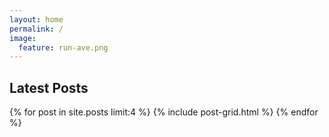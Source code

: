 ```yaml
---
layout: home
permalink: /
image:
  feature: run-ave.png
---
```


## Latest Posts

<div class="tiles">
{% for post in site.posts limit:4 %}
  {% include post-grid.html %}
{% endfor %}
</div><!-- /.tiles -->

